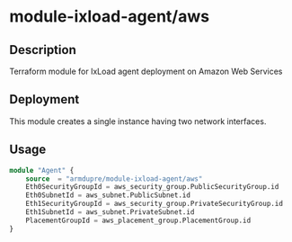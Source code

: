 # module-ixload-agent/aws

## Description
Terraform module for IxLoad agent deployment on Amazon Web Services

## Deployment
This module creates a single instance having two network interfaces.

## Usage
```tf
module "Agent" {
	source  = "armdupre/module-ixload-agent/aws"
	Eth0SecurityGroupId = aws_security_group.PublicSecurityGroup.id
	Eth0SubnetId = aws_subnet.PublicSubnet.id
	Eth1SecurityGroupId = aws_security_group.PrivateSecurityGroup.id
	Eth1SubnetId = aws_subnet.PrivateSubnet.id
	PlacementGroupId = aws_placement_group.PlacementGroup.id
}
```